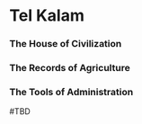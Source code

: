 # Tel Kalam

### The House of Civilization

### The Records of Agriculture

### The Tools of Administration

#TBD